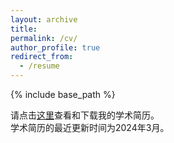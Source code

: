 ```yaml
---
layout: archive
title: 
permalink: /cv/
author_profile: true
redirect_from:
  - /resume
---
```


{% include base_path %}

请点击[这里](http://sym915.github.io/files/symCV2024.3.1.pdf)查看和下载我的学术简历。<br>
学术简历的最近更新时间为2024年3月。
